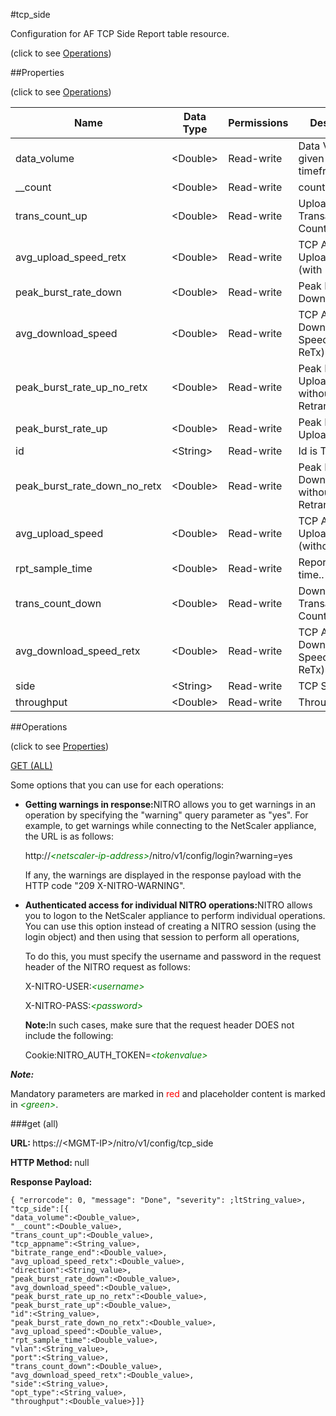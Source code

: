 #tcp_side



Configuration for AF TCP Side Report table resource.

<span>(click to see [Operations](#operations))</span>



##Properties 

<span>(click to see [Operations](#operations))</span>





<table><thead><tr><th>Name</th><th>Data Type</th><th>Permissions</th><th>Description</th></tr></thead><tbody><tr><td>data_volume</td><td>&lt;Double></td><td>Read-write</td><td>Data Volume in given sampled timeframe..</td></tr><tr><td>__count</td><td>&lt;Double></td><td>Read-write</td><td>count..</td></tr><tr><td>trans_count_up</td><td>&lt;Double></td><td>Read-write</td><td>Upload Transaction Count.</td></tr><tr><td>avg_upload_speed_retx</td><td>&lt;Double></td><td>Read-write</td><td>TCP Average Upload Speed (with ReTx).</td></tr><tr><td>peak_burst_rate_down</td><td>&lt;Double></td><td>Read-write</td><td>Peak Burst Download Rate.</td></tr><tr><td>avg_download_speed</td><td>&lt;Double></td><td>Read-write</td><td>TCP Average Download Speed (without ReTx).</td></tr><tr><td>peak_burst_rate_up_no_retx</td><td>&lt;Double></td><td>Read-write</td><td>Peak Burst Upload Rate without Retransmissions.</td></tr><tr><td>peak_burst_rate_up</td><td>&lt;Double></td><td>Read-write</td><td>Peak Burst Upload Rate.</td></tr><tr><td>id</td><td>&lt;String></td><td>Read-write</td><td>Id is TCP Side..</td></tr><tr><td>peak_burst_rate_down_no_retx</td><td>&lt;Double></td><td>Read-write</td><td>Peak Burst Download Rate without Retransmissions.</td></tr><tr><td>avg_upload_speed</td><td>&lt;Double></td><td>Read-write</td><td>TCP Average Upload Speed (without ReTx).</td></tr><tr><td>rpt_sample_time</td><td>&lt;Double></td><td>Read-write</td><td>Report Sample time..</td></tr><tr><td>trans_count_down</td><td>&lt;Double></td><td>Read-write</td><td>Download Transaction Count.</td></tr><tr><td>avg_download_speed_retx</td><td>&lt;Double></td><td>Read-write</td><td>TCP Average Download Speed (with ReTx).</td></tr><tr><td>side</td><td>&lt;String></td><td>Read-write</td><td>TCP Side.</td></tr><tr><td>throughput</td><td>&lt;Double></td><td>Read-write</td><td>Throughput.</td></tr></tbody></table>

##Operations 

<span>(click to see [Properties](#properties))</span>





[GET (ALL)](#get-all)





Some options that you can use for each operations:

<ul><li><p><b>Getting warnings in response:</b>NITRO allows you to get warnings in an operation by specifying the "warning" query parameter as "yes". For example, to get warnings while connecting to the NetScaler appliance, the URL is as follows:</p><p>http://<span style="color:green;font-style:italic;">&lt;netscaler-ip-address&gt;</span>/nitro/v1/config/login?warning=yes</p><p>If any, the warnings are displayed in the response payload with the HTTP code "209 X-NITRO-WARNING".</p></li><li><p><b>Authenticated access for individual NITRO operations:</b>NITRO allows you to logon to the NetScaler appliance to perform individual operations. You can use this option instead of creating a NITRO session (using the login object) and then using that session to perform all operations,</p><p>To do this, you must specify the username and password in the request header of the NITRO request as follows:</p><p>X-NITRO-USER:<span style="color:green;font-style:italic;">&lt;username&gt;</span></p><p>X-NITRO-PASS:<span style="color:green;font-style:italic;">&lt;password&gt;</span></p><p><b>Note:</b>In such cases, make sure that the request header DOES not include the following:</p><p>Cookie:NITRO_AUTH_TOKEN=<span style="color:green;font-style:italic;">&lt;tokenvalue&gt;</span></p></li></ul>







***Note:*** 

Mandatory parameters are marked in <span style="color:#FF0000;">red</span> and placeholder content is marked in <span style="color:green;font-style:italic">&lt;green&gt;</span>.



###get (all)







<b>URL: </b>https://&lt;MGMT-IP&gt;/nitro/v1/config/tcp_side

<b>HTTP Method: </b>null

<b>Response Payload: </b>
```
{ "errorcode": 0, "message": "Done", "severity": ;ltString_value>, "tcp_side":[{
"data_volume":<Double_value>,
"__count":<Double_value>,
"trans_count_up":<Double_value>,
"tcp_appname":<String_value>,
"bitrate_range_end":<Double_value>,
"avg_upload_speed_retx":<Double_value>,
"direction":<String_value>,
"peak_burst_rate_down":<Double_value>,
"avg_download_speed":<Double_value>,
"peak_burst_rate_up_no_retx":<Double_value>,
"peak_burst_rate_up":<Double_value>,
"id":<String_value>,
"peak_burst_rate_down_no_retx":<Double_value>,
"avg_upload_speed":<Double_value>,
"rpt_sample_time":<Double_value>,
"vlan":<String_value>,
"port":<String_value>,
"trans_count_down":<Double_value>,
"avg_download_speed_retx":<Double_value>,
"side":<String_value>,
"opt_type":<String_value>,
"throughput":<Double_value>}]}
```







